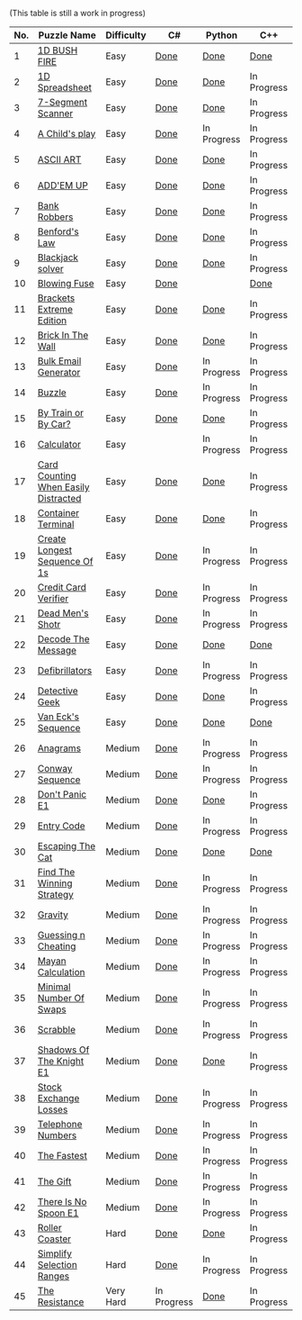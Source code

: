 (This table is still a work in progress)


|No.|Puzzle Name|Difficulty|C#|Python|C++|
|---|-----------|----------|--|------|---|
|1|<a href="https://www.codingame.com/training/easy/1d-bush-fire"> 1D BUSH FIRE</a>|Easy|<a href="https://github.com/KGrants/CodinGame/blob/main/Easy/1D%20Bush%20Fire/1D%20Bush%20Fire.cs"> Done</a>|<a href="https://github.com/KGrants/CodinGame/blob/main/Easy/1D%20Bush%20Fire/1D%20Bush%20Fire.py"> Done</a>|<a href="https://github.com/KGrants/CodinGame/blob/main/Easy/1D%20Bush%20Fire/1D%20Bush%20File.cpp"> Done</a>|
|2|<a href="https://www.codingame.com/training/easy/1d-spreadsheet"> 1D Spreadsheet</a>|Easy|<a href="https://github.com/KGrants/CodinGame/blob/main/Easy/1D%20Spreadsheet/1D%20Spreadsheet.cs"> Done</a>|<a href="https://github.com/KGrants/CodinGame/blob/main/Easy/1D%20Spreadsheet/1D%20Spreadsheet.py"> Done</a>|In Progress|
|3|<a href="https://www.codingame.com/training/easy/7-segment-scanner"> 7-Segment Scanner</a>|Easy|<a href="https://github.com/KGrants/CodinGame/blob/main/Easy/7-Segment%20Scanner/7-Segment%20Scanner.cs"> Done</a>|<a href="https://github.com/KGrants/CodinGame/blob/main/Easy/7-Segment%20Scanner/7-Segment%20Scanner.py"> Done</a>|In Progress|
|4|<a href="https://www.codingame.com/training/easy/a-childs-play"> A Child's play</a>|Easy|<a href="https://github.com/KGrants/CodinGame/blob/main/Easy/A%20child's%20play/A%20child's%20play.cs"> Done</a>|In Progress|In Progress|
|5|<a href="https://www.codingame.com/training/easy/ascii-art"> ASCII ART</a>|Easy|<a href="https://github.com/KGrants/CodinGame/blob/main/Easy/ASCII%20ART/ASCII%20ART.cs"> Done</a>|<a href="https://github.com/KGrants/CodinGame/blob/main/Easy/ASCII%20ART/ASCII%20ART.py"> Done</a>|In Progress|
|6|<a href="https://www.codingame.com/training/easy/addem-up"> ADD'EM UP</a>|Easy|<a href="https://github.com/KGrants/CodinGame/blob/main/Easy/Add'em%20Up/Add'em%20Up.cs"> Done</a>|<a href="https://github.com/KGrants/CodinGame/blob/main/Easy/Add'em%20Up/Add'em%20Up.py"> Done</a>|In Progress|
|7|<a href="https://www.codingame.com/training/easy/bank-robbers"> Bank Robbers</a>|Easy|<a href="https://github.com/KGrants/CodinGame/blob/main/Easy/Bank%20Robbers/Bank%20Robbers.cs"> Done</a>|<a href="https://github.com/KGrants/CodinGame/blob/main/Easy/Bank%20Robbers/Bank%20Robbers.py"> Done</a>|In Progress|
|8|<a href="https://www.codingame.com/training/easy/benfords-law"> Benford's Law</a>|Easy|<a href="https://github.com/KGrants/CodinGame/blob/main/Easy/Benford's%20Law/Benford's%20Law.cs"> Done</a>|<a href="https://github.com/KGrants/CodinGame/blob/main/Easy/Benford's%20Law/Benford's%20Law.py"> Done</a>|In Progress|
|9|<a href="https://www.codingame.com/training/easy/blackjack-solver"> Blackjack solver</a>|Easy|<a href="https://github.com/KGrants/CodinGame/blob/main/Easy/Blackjack%20solver/Blackjack%20solver.cs"> Done</a>|<a href="https://github.com/KGrants/CodinGame/blob/main/Easy/Blackjack%20solver/Blackjack%20solver.py"> Done</a>|In Progress|
|10|<a href="https://www.codingame.com/training/easy/blowing-fuse"> Blowing Fuse</a>|Easy|<a href="https://github.com/KGrants/CodinGame/blob/main/Easy/Blowing%20Fuse/Blowing%20Fuse.cs"> Done</a>|<a href="https://github.com/KGrants/CodinGame/blob/main/Easy/Blowing%20Fuse/Blowing%20Fuse.py">|<a href="https://github.com/KGrants/CodinGame/blob/main/Easy/Blowing%20Fuse/Blowing%20Fuse.cpp"> Done</a>|
|11|<a href="https://www.codingame.com/training/easy/brackets-extreme-edition"> Brackets Extreme Edition</a>|Easy|<a href="https://github.com/KGrants/CodinGame/blob/main/Easy/Brackets%20Extreme%20Edition/Brackets%20Extreme%20Edition.cs"> Done</a>|<a href="https://github.com/KGrants/CodinGame/blob/main/Easy/Brackets%20Extreme%20Edition/Brackets%20Extreme%20Edition.py"> Done</a>|In Progress|
|12|<a href="https://www.codingame.com/training/easy/brick-in-the-wall"> Brick In The Wall</a>|Easy|<a href="https://github.com/KGrants/CodinGame/blob/main/Easy/Brick%20in%20the%20Wall/Brick%20in%20the%20Wall.cs"> Done</a>|<a href="https://github.com/KGrants/CodinGame/blob/main/Easy/Brick%20in%20the%20Wall/Brick%20in%20the%20Wall.py"> Done</a>|In Progress|
|13|<a href="https://www.codingame.com/training/easy/bulk-email-generator"> Bulk Email Generator</a>|Easy|<a href="https://github.com/KGrants/CodinGame/blob/main/Easy/Bulk%20Email%20Generator/Bulk%20Email%20Generator.cs"> Done</a>|In Progress|In Progress|
|14|<a href="https://www.codingame.com/training/easy/buzzle"> Buzzle</a>|Easy|<a href="https://github.com/KGrants/CodinGame/blob/main/Easy/Buzzle/Buzzle.cs"> Done</a>|In Progress|In Progress|
|15|<a href="https://www.codingame.com/training/easy/by-train-or-by-car"> By Train or By Car?</a>|Easy|<a href="https://github.com/KGrants/CodinGame/blob/main/Easy/By%20train%20or%20by%20car/By%20train%20or%20by%20car.cs"> Done</a>|<a href="https://github.com/KGrants/CodinGame/blob/main/Easy/By%20train%20or%20by%20car/By%20train%20or%20by%20car.py"> Done</a>|In Progress|
|16|<a href="https://www.codingame.com/training/easy/calculator"> Calculator</a>|Easy|<a href="https://github.com/KGrants/CodinGame/blob/main/Easy/Calculator/Calculator.cs">|In Progress|In Progress|
|17|<a href="https://www.codingame.com/training/easy/card-counting-when-easily-distracted"> Card Counting When Easily Distracted</a>|Easy|<a href="https://github.com/KGrants/CodinGame/blob/main/Easy/Card%20Counting%20When%20Easily%20Distracted/Card%20Counting%20When%20Easily%20Distracted.cs"> Done</a>|<a href="https://github.com/KGrants/CodinGame/blob/main/Easy/Card%20Counting%20When%20Easily%20Distracted/Card%20Counting%20When%20Easily%20Distracted.py"> Done</a>|In Progress|
|18|<a href="https://www.codingame.com/training/easy/container-terminal"> Container Terminal</a>|Easy|<a href="https://github.com/KGrants/CodinGame/blob/main/Easy/Container%20Terminal/Container%20Terminal.cs"> Done</a>|<a href="https://github.com/KGrants/CodinGame/blob/main/Easy/Container%20Terminal/Container%20Terminal.py"> Done</a>|In Progress|
|19|<a href="https://www.codingame.com/training/easy/create-the-longest-sequence-of-1s"> Create Longest Sequence Of 1s</a>|Easy|<a href="https://github.com/KGrants/CodinGame/blob/main/Easy/Create%20the%20longest%20sequence%20of%201s/Create%20the%20longest%20sequence%20of%201s.cs"> Done</a>|In Progress|In Progress|
|20|<a href="https://www.codingame.com/training/easy/credit-card-verifier-luhns-algorithm"> Credit Card Verifier</a>|Easy|<a href="https://github.com/KGrants/CodinGame/blob/main/Easy/Credit%20Card%20Verifier/Credit%20Card%20Verifier.cs"> Done</a>|In Progress|In Progress|
|21|<a href="https://www.codingame.com/training/easy/dead-mens-shot"> Dead Men's Shotr</a>|Easy|<a href="https://github.com/KGrants/CodinGame/blob/main/Easy/Dead%20Men's%20Shot/Dead%20Men's%20Shot.cs"> Done</a>|In Progress|In Progress|
|22|<a href="https://www.codingame.com/training/easy/decode-the-message"> Decode The Message</a>|Easy|<a href="https://github.com/KGrants/CodinGame/blob/main/Easy/Decode%20The%20Message/Decode%20The%20Message.cs"> Done</a>|<a href="https://github.com/KGrants/CodinGame/blob/main/Easy/Decode%20The%20Message/Decode%20The%20Message.py"> Done</a>|<a href="https://github.com/KGrants/CodinGame/blob/main/Easy/Decode%20The%20Message/Decode%20The%20Message.cpp"> Done</a>|
|23|<a href="https://www.codingame.com/training/easy/defibrillators"> Defibrillators</a>|Easy|<a href="https://github.com/KGrants/CodinGame/blob/main/Easy/Defrbrilators/Defibrilators.cs"> Done</a>|In Progress|In Progress|
|24|<a href="https://www.codingame.com/training/easy/detective-geek"> Detective Geek</a>|Easy|<a href="https://github.com/KGrants/CodinGame/blob/main/Easy/Detective%20Geek/Detective%20Geek.cs"> Done</a>|<a href="https://github.com/KGrants/CodinGame/blob/main/Easy/Detective%20Geek/Detective%20Geek.py"> Done</a>|In Progress|
|25|<a href="https://www.codingame.com/training/easy/van-ecks-sequence"> Van Eck's Sequence</a>|Easy|<a href="https://github.com/KGrants/CodinGame/blob/main/Easy/Van%20Eck's%20sequence/Van%20Eck's%20sequence.cs"> Done</a>|<a href="https://github.com/KGrants/CodinGame/blob/main/Easy/Van%20Eck's%20sequence/Van%20Eck's%20sequence.py"> Done</a>|<a href="https://github.com/KGrants/CodinGame/blob/main/Easy/Van%20Eck's%20sequence/Van%20Eck's%20sequence.cpp"> Done</a>|
|26|<a href="https://www.codingame.com/training/medium/anagrams"> Anagrams</a>|Medium|<a href="https://github.com/KGrants/CodinGame/blob/main/Medium/Anagrams/Anagrams.cs"> Done</a>|In Progress|In Progress|
|27|<a href="https://www.codingame.com/training/medium/conway-sequence"> Conway Sequence</a>|Medium|<a href="https://github.com/KGrants/CodinGame/blob/main/Medium/Conway%20Sequence/Conway%20Sequence.cs"> Done</a>|In Progress|In Progress|
|28|<a href="https://www.codingame.com/training/medium/don't-panic-episode-1"> Don't Panic E1</a>|Medium|<a href="https://github.com/KGrants/CodinGame/blob/main/Medium/Don't%20Panic%20-%20Episode%201/Don't%20Panic_v2.cs"> Done</a>|<a href="https://github.com/KGrants/CodinGame/blob/main/Medium/Don't%20Panic%20-%20Episode%201/Don't%20Panic.py"> Done</a>|In Progress|
|29|<a href="https://www.codingame.com/training/medium/entry-code"> Entry Code</a>|Medium|<a href="https://github.com/KGrants/CodinGame/blob/main/Medium/Entry%20Code/Entry%20Code.cs"> Done</a>|In Progress|In Progress|
|30|<a href="https://www.codingame.com/training/medium/escaping-the-cat"> Escaping The Cat</a>|Medium|<a href="https://github.com/KGrants/CodinGame/blob/main/Medium/Escaping%20The%20Cat/Escaping%20The%20Cat.cs"> Done</a>|<a href="https://github.com/KGrants/CodinGame/blob/main/Medium/Escaping%20The%20Cat/Escaping%20The%20Cat.py"> Done</a>|<a href="https://github.com/KGrants/CodinGame/blob/main/Medium/Escaping%20The%20Cat/Escaping%20The%20Cat.cpp"> Done</a>|
|31|<a href="https://www.codingame.com/training/medium/find-the-winning-strategy"> Find The Winning Strategy</a>|Medium|<a href="https://github.com/KGrants/CodinGame/blob/main/Medium/Find%20the%20winning%20strategy/Find%20the%20winning%20strategy.cs"> Done</a>|In Progress|In Progress|
|32|<a href="https://www.codingame.com/training/medium/gravity"> Gravity</a>|Medium|<a href="https://github.com/KGrants/CodinGame/blob/main/Medium/Gravity/Gravity.cs"> Done</a>|In Progress|In Progress|
|33|<a href="https://www.codingame.com/training/medium/guessing-n-cheating"> Guessing n Cheating</a>|Medium|<a href="https://github.com/KGrants/CodinGame/blob/main/Medium/Guessing%20n%20Cheating/Guessing%20n%20Cheating.cs"> Done</a>|In Progress|In Progress|
|34|<a href="https://www.codingame.com/training/medium/mayan-calculation"> Mayan Calculation</a>|Medium|<a href="https://github.com/KGrants/CodinGame/blob/main/Medium/Mayan%20Calculation/Mayan%20Calculation.cs"> Done</a>|In Progress|In Progress|
|35|<a href="https://www.codingame.com/training/medium/minimal-number-of-swaps"> Minimal Number Of Swaps</a>|Medium|<a href="https://github.com/KGrants/CodinGame/blob/main/Medium/Minimal%20number%20of%20swaps/Minimal%20number%20of%20swaps.cs"> Done</a>|In Progress|In Progress|
|36|<a href="https://www.codingame.com/training/medium/scrabble"> Scrabble</a>|Medium|<a href="https://github.com/KGrants/CodinGame/blob/main/Medium/Scrabble/Scrabble.cs"> Done</a>|In Progress|In Progress|
|37|<a href="https://www.codingame.com/training/medium/shadows-of-the-knight-episode-1"> Shadows Of The Knight E1</a>|Medium|<a href="https://github.com/KGrants/CodinGame/blob/main/Medium/Shadows%20Of%20The%20Knight%20E1/Shadows%20Of%20The%20Knight%20E1.cs"> Done</a>|<a href="https://github.com/KGrants/CodinGame/blob/main/Medium/Shadows%20Of%20The%20Knight%20E1/Shadows%20Of%20The%20Knight.py"> Done</a>|In Progress|
|38|<a href="https://www.codingame.com/training/medium/stock-exchange-losses"> Stock Exchange Losses</a>|Medium|<a href="https://github.com/KGrants/CodinGame/blob/main/Medium/Stock%20Exchange%20Losses/Stock%20Exchange%20Losses.cs"> Done</a>|In Progress|In Progress|
|39|<a href="https://www.codingame.com/training/medium/telephone-numbers"> Telephone Numbers</a>|Medium|<a href="https://github.com/KGrants/CodinGame/blob/main/Medium/Telephone%20Numbers/Telephone%20Numbers%20(correct%20approach).cs"> Done</a>|In Progress|In Progress|
|40|<a href="https://www.codingame.com/training/medium/the-fastest"> The Fastest</a>|Medium|<a href="https://github.com/KGrants/CodinGame/blob/main/Medium/The%20Fastest/The%20Fastest.cs"> Done</a>|In Progress|In Progress|
|41|<a href="https://www.codingame.com/training/medium/the-gift"> The Gift</a>|Medium|<a href="https://github.com/KGrants/CodinGame/blob/main/Medium/The%20Gift/The%20GiftV2.cs"> Done</a>|In Progress|In Progress|
|42|<a href="https://www.codingame.com/training/medium/there-is-no-spoon-episode-1"> There Is No Spoon E1</a>|Medium|<a href="https://github.com/KGrants/CodinGame/blob/main/Medium/There%20Is%20No%20Spoon%20E1/There%20Is%20No%20Spoon%20E1.cs"> Done</a>|In Progress|In Progress|
|43|<a href="https://www.codingame.com/training/hard/roller-coaster"> Roller Coaster</a>|Hard|<a href="https://github.com/KGrants/CodinGame/blob/main/Hard/Roller%20Coaster/Roller%20Coaster.cs"> Done</a>|<a href="https://github.com/KGrants/CodinGame/blob/main/Hard/Roller%20Coaster/Roller%20Coaster.py"> Done</a>|In Progress|
|44|<a href="https://www.codingame.com/training/hard/simplify-selection-ranges"> Simplify Selection Ranges</a>|Hard|<a href="https://github.com/KGrants/CodinGame/blob/main/Hard/Simplify%20Selection%20Ranges/Simplify%20Selection%20Ranges.cs"> Done</a>|In Progress|In Progress|
|45|<a href="https://www.codingame.com/training/expert/the-resistance"> The Resistance</a>|Very Hard|In Progress|<a href="https://github.com/KGrants/CodinGame/blob/main/Very%20Hard/The%20Resistance/The%20Resistance.py"> Done</a>|In Progress|
